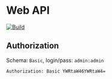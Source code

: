 # Web API
[![Build](https://github.com/adevyatov/asp-net/actions/workflows/dotnet.yml/badge.svg)](https://github.com/adevyatov/asp-net/actions/workflows/dotnet.yml)

## Authorization
Schema: `Basic`, login/pass: `admin:admin`

```
Authorization: Basic YWRtaW46YWRtaW4=
```
